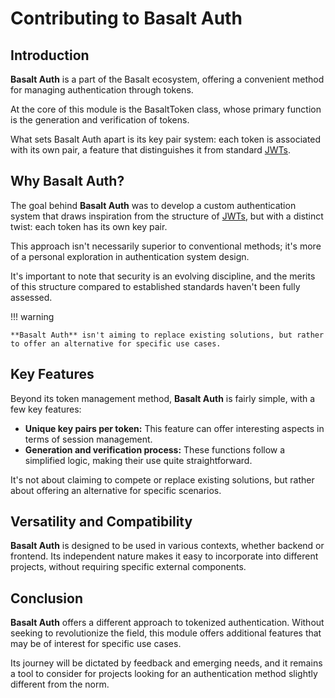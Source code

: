 # **Contributing to Basalt Auth**

## **Introduction**

**Basalt Auth** is a part of the Basalt ecosystem, offering a convenient method for managing authentication through tokens.

At the core of this module is the BasaltToken class, whose primary function is the generation and verification of tokens.

What sets Basalt Auth apart is its key pair system: each token is associated with its own pair, a feature that distinguishes it from standard [JWTs](https://jwt.io/).

## **Why Basalt Auth?**

The goal behind **Basalt Auth** was to develop a custom authentication system that draws inspiration from the structure of [JWTs](https://jwt.io/), but with a distinct twist: each token has its own key pair.

This approach isn't necessarily superior to conventional methods; it's more of a personal exploration in authentication system design.

It's important to note that security is an evolving discipline, and the merits of this structure compared to established standards haven't been fully assessed.

!!! warning

    **Basalt Auth** isn't aiming to replace existing solutions, but rather to offer an alternative for specific use cases.

## **Key Features**

Beyond its token management method, **Basalt Auth** is fairly simple, with a few key features:

- **Unique key pairs per token:** This feature can offer interesting aspects in terms of session management.
- **Generation and verification process:** These functions follow a simplified logic, making their use quite straightforward.

It's not about claiming to compete or replace existing solutions, but rather about offering an alternative for specific scenarios.

## **Versatility and Compatibility**

**Basalt Auth** is designed to be used in various contexts, whether backend or frontend.
Its independent nature makes it easy to incorporate into different projects, without requiring specific external components.

## **Conclusion**

**Basalt Auth** offers a different approach to tokenized authentication.
Without seeking to revolutionize the field, this module offers additional features that may be of interest for specific use cases.

Its journey will be dictated by feedback and emerging needs, and it remains a tool to consider for projects looking for an authentication method slightly different from the norm.
